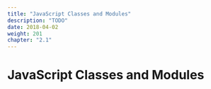```yaml
---
title: "JavaScript Classes and Modules"
description: "TODO"
date: 2018-04-02
weight: 201
chapter: "2.1"
---
```


# JavaScript Classes and Modules

